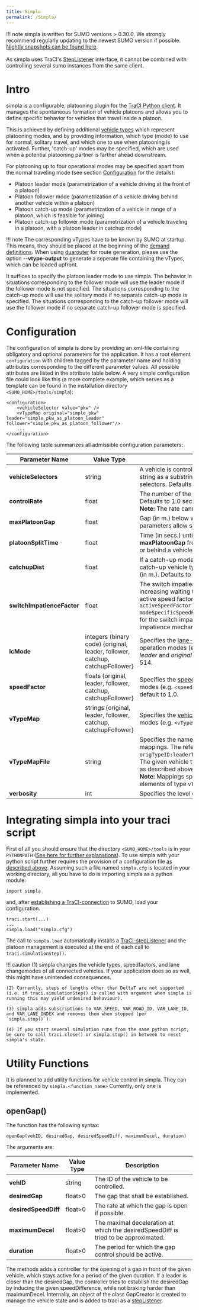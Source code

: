```yaml
---
title: Simpla
permalink: /Simpla/
---
```


!!! note
    simpla is written for SUMO versions > 0.30.0. We strongly recommend regularly updating to the newest SUMO version if possible. [Nightly snapshots can be found here](Downloads.md#nightly_snapshots).
    <br><br>
    As simpla uses TraCI's [StepListener](TraCI/Interfacing_TraCI_from_Python.md#adding_a_steplistener) interface, it cannot be combined with controlling several sumo instances from the same client. 

# Intro

simpla is a configurable, platooning plugin for the [TraCI
Python client](TraCI/Interfacing_TraCI_from_Python.md). It
manages the spontaneous formation of vehicle platoons and allows you to
define specific behavior for vehicles that travel inside a platoon.

This is achieved by defining additional [vehicle
types](Definition_of_Vehicles,_Vehicle_Types,_and_Routes.md#vehicle_types)
which represent platooning modes, and by providing information, which
type (mode) to use for normal, solitary travel, and which one to use
when platooning is activated. Further, 'catch-up' modes may be
specified, which are used when a potential platooning partner is farther
ahead downstream.

For platooning up to four operational modes may be specified apart from
the normal traveling mode (see section
[Configuration](#configuration) for the details):

- Platoon leader mode (parametrization of a vehicle driving at the
  front of a platoon)
- Platoon follower mode (parametrization of a vehicle driving behind
  another vehicle within a platoon)
- Platoon catch-up mode (parametrization of a vehicle in range of a
  platoon, which is feasible for joining)
- Platoon catch-up follower mode (parametrization of a vehicle
  traveling in a platoon, with a platoon leader in catchup mode)

!!! note
    The corresponding vTypes have to be known by SUMO at startup. This means, they should be placed at the beginning of the [demand definitions](Definition_of_Vehicles,_Vehicle_Types,_and_Routes.md). When using [duarouter](duarouter.md) for route generation, please use the option **--vtype-output** to generate a seperate file containing the vTypes, which can be loaded upfront.


It suffices to specify the platoon leader mode to use simpla. The
behavior in situations corresponding to the follower mode will use the
leader mode if the follower mode is not specified. The situations
corresponding to the catch-up mode will use the solitary mode if no
separate catch-up mode is specified. The situations corresponding to the
catch-up follower mode will use the follower mode if no separate
catch-up follower mode is specified.

# Configuration

The configuration of simpla is done by providing an xml-file containing
obligatory and optional parameters for the application. It has a root
element `configuration` with children tagged by the parameter name and holding
attributes corresponding to the different parameter values. All possible
attributes are listed in the attribute table below. A very simple
configuration file could look like this (a more complete example, which
serves as a template can be found in the installation directory
`<SUMO_HOME>/tools/simpla`):

```
<configuration>
    <vehicleSelector value="pkw" />
    <vTypeMap original="simple_pkw" leader="simple_pkw_as_platoon_leader"  follower="simple_pkw_as_platoon_follower"/>
    ...
</configuration>
```

The following table summarizes all admissible configuration parameters:

| Parameter Name             | Value Type                                                                    | Description                           |
| -------------------------- | ----------------------------------------------------------------------------- | ------------------------------------- |
| **vehicleSelectors**       | string                                                                        | A vehicle is controlled by simpla if its vehicle type id has a given vehicle selector string as a substring. The given value may be a comma-separated list of selectors. Defaults to an empty string, which selects all vehicles for control.                                                                                                                                                                                                       |
| **controlRate**            | float                                                                         | The number of the updates (per seconds) for the platoon management logic. Defaults to 1.0 sec. <br>**Note:** The rate cannot be increased beyond 1/timestep.                                                                                                                                                                                                                                                                                                                                                      |
| **maxPlatoonGap**          | float                                                                         | Gap (in m.) below which vehicles are considered as a platoon (if their vType parameters allow safe traveling for the actual situation). Defaults to 15 m.                                                                                                                                                                                                                                                                                           |
| **platoonSplitTime**       | float                                                                         | Time (in secs.) until a vehicle which maintains a distance larger than **maxPlatoonGap** from its leader within the platoon (or travels on a different lane or behind a vehicle not belonging to its platoon) is split off. Defaults to 3.0 secs.                                                                                                                                                                                                   |
| **catchupDist**            | float                                                                         | If a catch-up mode was defined, vehicles switch their type to the corresponding catch-up vehicle type as soon as a platoon is ahead closer than the given value (in m.). Defaults to 50.0 m.                                                                                                                                                                                                                                                        |
| **switchImpatienceFactor** | float                                                                         | The switch impatience factor determines the magnitude of the effect that an increasing waiting time for a mode switch (due to safety constraints) has on the active speed factor of a vehicle. The active speed factor is calculated as `activeSpeedFactor = modeSpecificSpeedFactor/(1+impatienceFactor*waitingTime)`. The default value for the switch impatience factor is 0.1. Providing values <= 0 will deactivate the impatience mechanism. |
| **lcMode**                 | integers (binary code) {original, leader, follower, catchup, catchupFollower} | Specifies the [lane-change modes](TraCI/Change_Vehicle_State.md#lane_change_mode_0xb6) to be used during the corresponding operation modes (e.g. `<lcMode leader=597 follower=514 .../>`). The modes *leader* and *original* default to 594 and *follower* and *catch-up* modes default to 514.                                                                                                                                                                              |
| **speedFactor**            | floats {original, leader, follower, catchup, catchupFollower}                 | Specifies the [speed factors](Definition_of_Vehicles,_Vehicle_Types,_and_Routes.md#speed_distributions) to be used during the corresponding operation modes (e.g. `<speedFactor follower="1.1" catchup="1.2" .../>`). All modes default to 1.0.                                                                                                                                                                                                                                              |
| **vTypeMap**               | strings {original, leader, follower, catchup, catchupFollower}                | Specifies the [vehicle types](Definition_of_Vehicles,_Vehicle_Types,_and_Routes.md#vehicle_types) to be used during the corresponding operation modes (e.g. `<vTypeMap original="type1" leader="leader_type1" .../>`).                                                                                                                                                                                                                                                                              |
| **vTypeMapFile**           | string                                                                        | Specifies the name of a file containing the specification of vehicle type mappings. The referenced file should contain lines of the form `origTypeID:leaderTypeID:followerTypeID:catchupTypeID:catchupFollowerTypeID`. The given vehicle type IDs can be empty strings leading to the default behavior as described above.<br>**Note:** Mappings specified in such a file override mappings given as xml-elements of type `vTypeMap`.                                                                                                                          |
| **verbosity**              | int                                                                           | Specifies the level of output during the simulation. |


# Integrating simpla into your traci script

First of all you should ensure that the directory `<SUMO_HOME>/tools` is in your
`PYTHONPATH` ([See here for further
explanations](TraCI/Interfacing_TraCI_from_Python.md#importing_traci_in_a_script)).
To use simpla with your python script further requires the provision of
a configuration file [as described
above](#configuration). Assuming such a file named
`simpla.cfg` is located in your working directory, all you have to do is
importing simpla as a python module:

```
import simpla
```

and, after [establishing a
TraCI-connection](TraCI/Interfacing_TraCI_from_Python.md#first_steps)
to SUMO, load your configuration.

```
traci.start(...)
...
simpla.load("simpla.cfg")
```

The call to `simpla.load` automatically installs a
[TraCI-stepListener](TraCI/Interfacing_TraCI_from_Python.md#adding_a_steplistener)
and the platoon management is executed at the end of each call to
`traci.simulationStep()`.

!!! caution
    (1) simpla changes the vehicle types, speedfactors, and lane changemodes of all connected vehicles. If your application does so as well, this might have unintended consequences.

    (2) Currently, steps of lengths other than DeltaT are not supported (i.e. if traci.simulationStep() is called with argument when simpla is running this may yield undesired behaviour). 

    (3) simpla adds subscriptions to VAR_SPEED, VAR_ROAD_ID, VAR_LANE_ID, and VAR_LANE_INDEX and removes them when stopped (per `simpla.stop()`).

    (4) If you start several simulation runs from the same python script, be sure to call traci.close() or simpla.stop() in between to reset simpla's state.

# Utility Functions

It is planned to add utility functions for vehicle control in simpla.
They can be referenced by `simpla.<function_name>` Currently, only one
is implemented.

## openGap()

The function has the following syntax:

`openGap(vehID, desiredGap, desiredSpeedDiff, maximumDecel, duration)`

The arguments are:

| Parameter Name          | Value Type | Description                                                                         |
| ----------------------- | ---------- | ----------------------------------------------------------------------------------- |
| **vehID**            | string     | The ID of the vehicle to be controlled.                                             |
| **desiredGap**       | float\>0   | The gap that shall be established.                                                  |
| **desiredSpeedDiff** | float\>0   | The rate at which the gap is open if possible.                                      |
| **maximumDecel**     | float\>0   | The maximal deceleration at which the desiredSpeedDiff is tried to be approximated. |
| **duration**         | float\>0   | The period for which the gap control should be active.                              |

The methods adds a controller for the opening of a gap in front of the
given vehicle, which stays active for a period of the given duration. If
a leader is closer than the desiredGap, the controller tries to
establish the desiredGap by inducing the given speedDifference, while
not braking harder than maximumDecel. Internally, an object of the class
GapCreator is created to manage the vehicle state and is added to traci
as a
[stepListener](TraCI/Interfacing_TraCI_from_Python.md#adding_a_steplistener).